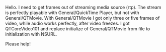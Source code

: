 Hello. I need to get frames out of streaming media source (rtp). The stream is perfectly playable with General/QuickTime Player, but not with General/QTMovie. With General/QTMovie I got only three or five frames of video, while audio works perfectly, after video freezes. I got QTCoreVideo101 and replace initialize of General/QTMovie from file to initialization with NSURL.

Please help!